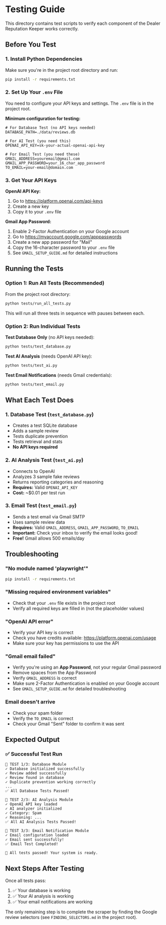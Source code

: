 # Testing Guide

This directory contains test scripts to verify each component of the Dealer Reputation Keeper works correctly.

## Before You Test

### 1. Install Python Dependencies

Make sure you're in the project root directory and run:

```bash
pip install -r requirements.txt
```

### 2. Set Up Your `.env` File

You need to configure your API keys and settings. The `.env` file is in the project root.

**Minimum configuration for testing:**

```env
# For Database Test (no API keys needed)
DATABASE_PATH=./data/reviews.db

# For AI Test (you need this)
OPENAI_API_KEY=sk-your-actual-openai-api-key

# For Email Test (you need these)
GMAIL_ADDRESS=youremail@gmail.com
GMAIL_APP_PASSWORD=your_16_char_app_password
TO_EMAIL=your-email@domain.com
```

### 3. Get Your API Keys

**OpenAI API Key:**
1. Go to https://platform.openai.com/api-keys
2. Create a new key
3. Copy it to your `.env` file

**Gmail App Password:**
1. Enable 2-Factor Authentication on your Google account
2. Go to https://myaccount.google.com/apppasswords
3. Create a new app password for "Mail"
4. Copy the 16-character password to your `.env` file
5. See `GMAIL_SETUP_GUIDE.md` for detailed instructions

## Running the Tests

### Option 1: Run All Tests (Recommended)

From the project root directory:

```bash
python tests/run_all_tests.py
```

This will run all three tests in sequence with pauses between each.

### Option 2: Run Individual Tests

**Test Database Only** (no API keys needed):
```bash
python tests/test_database.py
```

**Test AI Analysis** (needs OpenAI API key):
```bash
python tests/test_ai.py
```

**Test Email Notifications** (needs Gmail credentials):
```bash
python tests/test_email.py
```

## What Each Test Does

### 1. Database Test (`test_database.py`)
- Creates a test SQLite database
- Adds a sample review
- Tests duplicate prevention
- Tests retrieval and stats
- **No API keys required**

### 2. AI Analysis Test (`test_ai.py`)
- Connects to OpenAI
- Analyzes 3 sample fake reviews
- Returns reporting categories and reasoning
- **Requires:** Valid `OPENAI_API_KEY`
- **Cost:** ~$0.01 per test run

### 3. Email Test (`test_email.py`)
- Sends a test email via Gmail SMTP
- Uses sample review data
- **Requires:** Valid `GMAIL_ADDRESS`, `GMAIL_APP_PASSWORD`, `TO_EMAIL`
- **Important:** Check your inbox to verify the email looks good!
- **Free!** Gmail allows 500 emails/day

## Troubleshooting

### "No module named 'playwright'"
```bash
pip install -r requirements.txt
```

### "Missing required environment variables"
- Check that your `.env` file exists in the project root
- Verify all required keys are filled in (not the placeholder values)

### "OpenAI API error"
- Verify your API key is correct
- Check you have credits available: https://platform.openai.com/usage
- Make sure your key has permissions to use the API

### "Gmail email failed"
- Verify you're using an **App Password**, not your regular Gmail password
- Remove spaces from the App Password
- Verify `GMAIL_ADDRESS` is correct
- Make sure 2-Factor Authentication is enabled on your Google account
- See `GMAIL_SETUP_GUIDE.md` for detailed troubleshooting

### Email doesn't arrive
- Check your spam folder
- Verify the `TO_EMAIL` is correct
- Check your Gmail "Sent" folder to confirm it was sent

## Expected Output

### ✅ Successful Test Run

```
🔹 TEST 1/3: Database Module
✓ Database initialized successfully
✓ Review added successfully
✓ Review found in database
✓ Duplicate prevention working correctly
...
✅ All Database Tests Passed!

🔹 TEST 2/3: AI Analysis Module
✓ OpenAI API key loaded
✓ AI analyzer initialized
✓ Category: Spam
✓ Reasoning: ...
✅ All AI Analysis Tests Passed!

🔹 TEST 3/3: Email Notification Module
✓ Email configuration loaded
✓ Email sent successfully!
✅ Email Test Completed!

🎉 All tests passed! Your system is ready.
```

## Next Steps After Testing

Once all tests pass:
1. ✅ Your database is working
2. ✅ Your AI analysis is working
3. ✅ Your email notifications are working

The only remaining step is to complete the scraper by finding the Google review selectors (see `FINDING_SELECTORS.md` in the project root).
